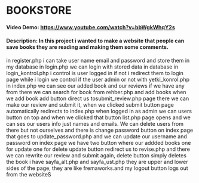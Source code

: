 # BOOKSTORE
#### Video Demo:  https://www.youtube.com/watch?v=bbWgkWhqY2s
#### Description: In this project i wanted to make a website that people can save books they are reading and making them some comments.

 in register.php i can take user name email and password and store them in my database
 in login.php we can login with stored  data in database
 in login_kontrol.php i control is user logged in if not i redirect them to login page
 while i login we control if the user admin or not with yetki_konrol.php
 in index.php we can see our added book and our reviews if we have any 
 from there we can search for book from rehber.php and add books when we add book add button direct us tosubmit_review.php page
 there we can make our review and submit it, when we clicked submit button page automatically redirects to index.php
 when logged in as admin we can users button on top and when we clicked that button list.php page opens and we can ses our users info just names and emails. We can delete users from there but not ourselves
 and there is change password button on index page that goes to update_password.php and we can update our username and password
 on index page we have two button where our addded books one for update one for delete
 update button redirect us to revise.php and there we can rewrite our review and submit again, delete button simply deletes the book
 i have sayfa_alt.php and sayfa_ust.php they are upper and lower sides of the page, they are like fremaworks.and my logout button logs out from the websiteS  
